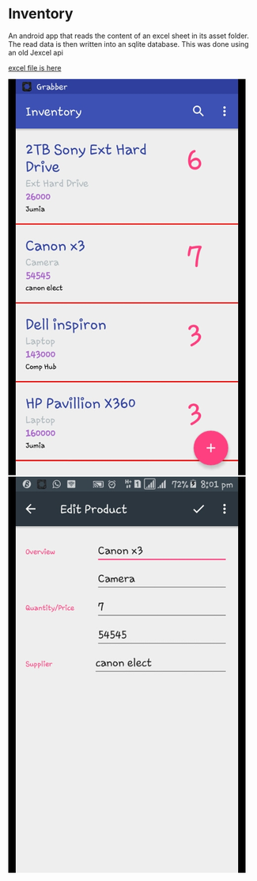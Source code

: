 # Inventory

An android app that reads the content of an excel sheet in its asset folder. The read data is then written into an sqlite database. This was done using an old Jexcel api

[excel file is here](https://github.com/lollykrown/Inventory/Inventory/app/main/Assets/products.xls)


![alt text](screenshots/1.png "MainActivity")<br/>  ![alt text](screenshots/2.png "EditorActivity")


